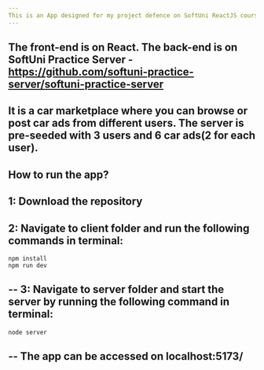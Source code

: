 ```yaml
---
This is an App designed for my project defence on SoftUni ReactJS course.
---
```

The front-end is on React.
The back-end is on SoftUni Practice Server - https://github.com/softuni-practice-server/softuni-practice-server
---
It is a car marketplace where you can browse or post car ads from different users.
The server is pre-seeded with 3 users and 6 car ads(2 for each user).
--
How to run the app?
--
1: Download the repository
--
2: Navigate to client folder and run the following commands in terminal:
--
    npm install
    npm run dev
--
3: Navigate to server folder and start the server by running the following command in terminal:
--
    node server
--
The app can be accessed on localhost:5173/
--

